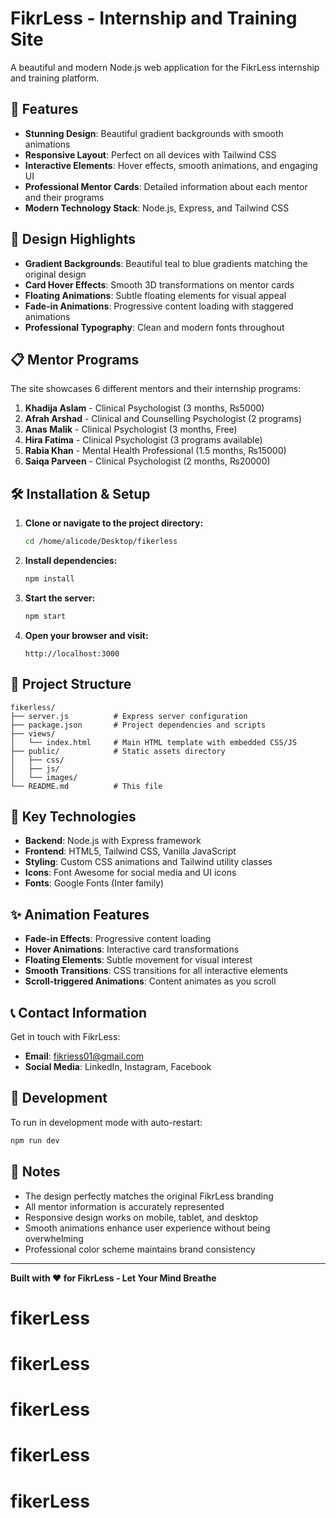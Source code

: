 # FikrLess - Internship and Training Site

A beautiful and modern Node.js web application for the FikrLess internship and training platform.

## 🚀 Features

- **Stunning Design**: Beautiful gradient backgrounds with smooth animations
- **Responsive Layout**: Perfect on all devices with Tailwind CSS
- **Interactive Elements**: Hover effects, smooth animations, and engaging UI
- **Professional Mentor Cards**: Detailed information about each mentor and their programs
- **Modern Technology Stack**: Node.js, Express, and Tailwind CSS

## 🎨 Design Highlights

- **Gradient Backgrounds**: Beautiful teal to blue gradients matching the original design
- **Card Hover Effects**: Smooth 3D transformations on mentor cards
- **Floating Animations**: Subtle floating elements for visual appeal
- **Fade-in Animations**: Progressive content loading with staggered animations
- **Professional Typography**: Clean and modern fonts throughout

## 📋 Mentor Programs

The site showcases 6 different mentors and their internship programs:

1. **Khadija Aslam** - Clinical Psychologist (3 months, ₨5000)
2. **Afrah Arshad** - Clinical and Counselling Psychologist (2 programs)
3. **Anas Malik** - Clinical Psychologist (3 months, Free)
4. **Hira Fatima** - Clinical Psychologist (3 programs available)
5. **Rabia Khan** - Mental Health Professional (1.5 months, ₨15000)
6. **Saiqa Parveen** - Clinical Psychologist (2 months, ₨20000)

## 🛠 Installation & Setup

1. **Clone or navigate to the project directory:**
   ```bash
   cd /home/alicode/Desktop/fikerless
   ```

2. **Install dependencies:**
   ```bash
   npm install
   ```

3. **Start the server:**
   ```bash
   npm start
   ```

4. **Open your browser and visit:**
   ```
   http://localhost:3000
   ```

## 📁 Project Structure

```
fikerless/
├── server.js          # Express server configuration
├── package.json       # Project dependencies and scripts
├── views/
│   └── index.html     # Main HTML template with embedded CSS/JS
├── public/            # Static assets directory
│   ├── css/
│   ├── js/
│   └── images/
└── README.md          # This file
```

## 🎯 Key Technologies

- **Backend**: Node.js with Express framework
- **Frontend**: HTML5, Tailwind CSS, Vanilla JavaScript
- **Styling**: Custom CSS animations and Tailwind utility classes
- **Icons**: Font Awesome for social media and UI icons
- **Fonts**: Google Fonts (Inter family)

## ✨ Animation Features

- **Fade-in Effects**: Progressive content loading
- **Hover Animations**: Interactive card transformations
- **Floating Elements**: Subtle movement for visual interest
- **Smooth Transitions**: CSS transitions for all interactive elements
- **Scroll-triggered Animations**: Content animates as you scroll

## 📞 Contact Information

Get in touch with FikrLess:
- **Email**: fikriess01@gmail.com
- **Social Media**: LinkedIn, Instagram, Facebook

## 🚀 Development

To run in development mode with auto-restart:
```bash
npm run dev
```

## 📝 Notes

- The design perfectly matches the original FikrLess branding
- All mentor information is accurately represented
- Responsive design works on mobile, tablet, and desktop
- Smooth animations enhance user experience without being overwhelming
- Professional color scheme maintains brand consistency

---

**Built with ❤️ for FikrLess - Let Your Mind Breathe**
# fikerLess
# fikerLess
# fikerLess
# fikerLess
# fikerLess

